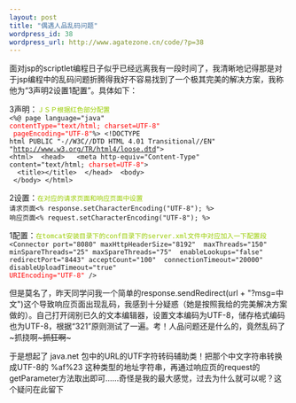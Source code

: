 ```yaml
--- 
layout: post
title: "偶遇人品乱码问题"
wordpress_id: 38
wordpress_url: http://www.agatezone.cn/code/?p=38
---
```

面对jsp的scriptlet编程日子似乎已经远离我有一段时间了，我清晰地记得那是对于jsp编程中的乱码问题折腾得我好不容易找到了一个极其完美的解决方案，我称他为“3声明2设置1配置”。具体如下：

3声明：<code><font color="#99cc00">ＪＳＰ根据红色部分配置</font>
&lt;%@ page language="java" <font color="#ff0000">contentType="text/html; charset=UTF-8"</font>
<font color="#ff0000"> pageEncoding="UTF-8"</font>%&gt;
&lt;!DOCTYPE html PUBLIC "-//W3C//DTD HTML 4.01 Transitional//EN"         "http://www.w3.org/TR/html4/loose.dtd"&gt;
&lt;html&gt;
&nbsp;&lt;head&gt;
&nbsp;&nbsp;&lt;meta http-equiv="Content-Type" content="text/html; <font color="#ff0000">charset=UTF-8"</font>&gt;
&nbsp;&nbsp;&lt;title&gt;&lt;/title&gt;
&nbsp;&lt;/head&gt;
&nbsp;&lt;body&gt;
&nbsp;&lt;/body&gt;
&lt;/html&gt;
</code>

2设置：<code dragover="true"><font color="#99cc00">在对应的请求页面和响应页面中设置</font>
请求页面&lt;% response.setCharacterEncoding("UTF-8"); %&gt;
响应页面&lt;% request.setCharacterEncoding("UTF-8"); %&gt;
</code>

1配置：<code><font color="#99cc00">在tomcat安装目录下的conf目录下的server.xml文件中对应加入一下配置段</font>
&lt;Connector port="8080" maxHttpHeaderSize="8192"
&nbsp;maxThreads="150" minSpareThreads="25" maxSpareThreads="75"
&nbsp;enableLookups="false" redirectPort="8443" acceptCount="100"
&nbsp;connectionTimeout="20000" disableUploadTimeout="true" <font color="#ff0000">URIEncoding="UTF-8"</font> /&gt;</code>

但是莫名了，昨天同学问我一个简单的response.sendRedirect(url + "?msg=中文")这个导致响应页面出现乱码，我感到十分疑惑（她是按照我给的完美解决方案做的）。自己打开阔别已久的文本编辑器，设置文本编码为UTF-8，储存格式编码也为UTF-8，根据“321”原则测试了一遍。考！人品问题还是什么的，竟然乱码了~抓挠啊~~~抓狂啊~~~

于是想起了 java.net 包中的URL的UTF字符转码辅助类！把那个中文字符串转换成UTF-8的 %af%23 这种类型的地址字符串，再通过响应页的request的getParameter方法取出即可……奇怪是我的最大感觉，过去为什么就可以呢？这个疑问在此留下
